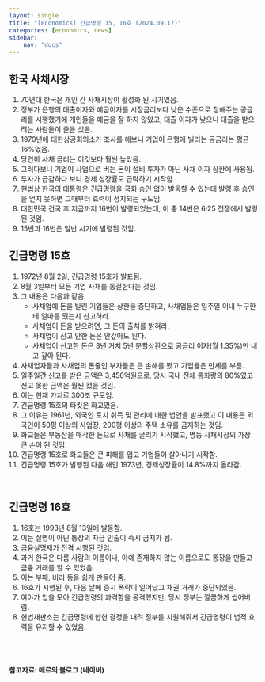 ```yaml
---
layout: single
title: "[Economics] 긴급명령 15, 16호 (2024.09.17)"
categories: [economics, news]
sidebar:
    nav: "docs"
---
```


## 한국 사채시장
1. 70년대 한국은 개인 간 사채시장이 활성화 된 시기였음.
1. 정부가 은행의 대출이자와 예금이자를 시장금리보다 낮은 수준으로 정해주는 공금리를 시행했기에 개인들을 예금을 잘 하지 않았고, 대출 이자가 낮으니 대출을 받으려는 사람들이 줄을 섰음.
1. 1970년에 대한상공회의소가 조사를 해보니 기업이 은행에 빌리는 공금리는 평균 16%였음.
1. 당연히 사채 금리는 이것보다 훨씬 높았음.
1. 그러다보니 기업이 사업으로 버는 돈이 설비 투자가 아닌 사채 이자 상환에 사용됨.
1. 투자가 급감하다 보니 경제 성장률도 급락하기 시작함.
1. 헌법상 한국의 대통령은 긴급명령을 국회 승인 없이 발동할 수 있는데 발령 후 승인을 얻지 못하면 그때부터 효력이 정지되는 구도임.
1. 대한민국 건국 후 지금까지 16번이 발령되었는데, 이 중 14번은 6·25 전쟁에서 발령된 것임.
1. 15번과 16번은 일반 시기에 발령된 것임.

## 긴급명령 15호
1. 1972년 8월 2일, 긴급명령 15호가 발표됨.
1. 8월 3일부터 모든 기업 사채를 동결한다는 것임.
1. 그 내용은 다음과 같음.
    - 사채업에 돈을 빌린 기업들은 상환을 중단하고, 사채업들은 일주일 이내 누구한테 얼마를 줬는지 신고하라.
    - 사채업이 돈을 받으려면, 그 돈의 출처를 밝혀라.
    - 사채업이 신고 안한 돈은 안갚아도 된다.
    - 사채업이 신고한 돈은 3년 거치 5년 분할상환으로 공금리 이자(월 1.35%)만 내고 갚아 된다.
1. 사채업자들과 사채업의 돈줄인 부자들은 큰 손해를 봤고 기업들은 만세를 부름.
1. 일주일간 신고를 받은 금액은 3,456억원으로, 당시 국내 전체 통화량의 80%였고 신고 못한 금액은 훨씬 컸을 것임.
1. 이는 현재 가치로 300조 규모임.
1. 긴급명령 15호의 타킷은 화교였음.
1. 그 이유는 1961년, 외국인 토지 취득 및 관리에 대한 법안을 발표했고 이 내용은 외국인이 50평 이상의 사업장, 200평 이상의 주택 소유를 금지하는 것임.
1. 화교들은 부동산을 매각한 돈으로 사채를 굴리기 시작했고, 명동 사채시장의 가장 큰 손이 된 것임.
1. 긴급명령 15호로 화교들은 큰 피해를 입고 기업들이 살아나기 시작함.
1. 긴급명령 15호가 발행된 다음 해인 1973년, 경제성장률이 14.8%까지 올라감.

<br/>

## 긴급명령 16호
1. 16호는 1993년 8월 13일에 발동함.
1. 이는 실명이 아닌 통장의 자금 인출이 즉시 금지가 됨.
1. 금융실명제가 전격 시행된 것임.
1. 과거 한국은 다름 사람의 이름이나, 아예 존재하지 않는 이름으로도 통장을 만들고 금융 거래를 할 수 있었음.
1. 이는 부패, 비리 등을 쉽게 만들어 줌.
1. 16호가 시행된 후, 다음 날에 증시 폭락이 일어났고 채권 거래가 중단되었음.
1. 여야가 입을 모아 긴급명령의 과격함을 공격했지만, 당시 정부는 깔끔하게 씹어버림.
1. 헌법재판소는 긴급명령에 합헌 결정을 내려 정부를 지원해줘서 긴급명령이 법적 효력을 유지할 수 있었음.


<br/>
<br/>

#### 참고자료: 메르의 블로그 (네이버) 